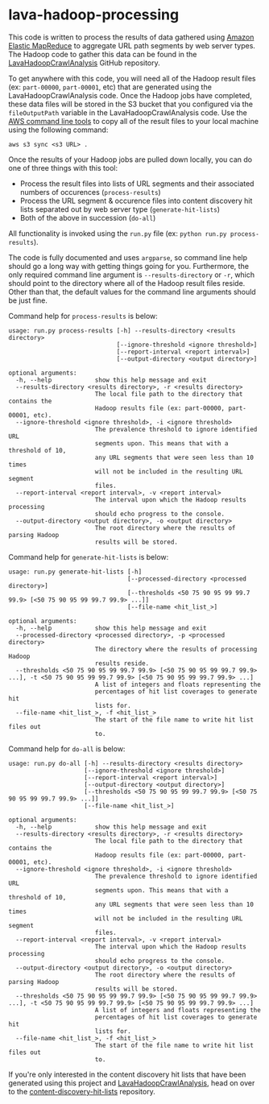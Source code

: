 lava-hadoop-processing
=======================

This code is written to process the results of data gathered using [Amazon Elastic MapReduce](https://aws.amazon.com/emr/) to aggregate URL path segments by web server types. The Hadoop code to gather this data can be found in the [LavaHadoopCrawlAnalysis](https://github.com/lavalamp-/LavaHadoopCrawlAnalysis) GitHub repository.

To get anywhere with this code, you will need all of the Hadoop result files (ex: `part-00000`, `part-00001`, etc) that are generated using the LavaHadoopCrawlAnalysis code. Once the Hadoop jobs have completed, these data files will be stored in the S3 bucket that you configured via the `fileOutputPath` variable in the LavaHadoopCrawlAnalysis code. Use the [AWS command line tools](https://aws.amazon.com/cli/) to copy all of the result files to your local machine using the following command:

```
aws s3 sync <s3 URL> .
```

Once the results of your Hadoop jobs are pulled down locally, you can do one of three things with this tool:

* Process the result files into lists of URL segments and their associated numbers of occurences (`process-results`)
* Process the URL segment & occurence files into content discovery hit lists separated out by web server type (`generate-hit-lists`)
* Both of the above in succession (`do-all`)

All functionality is invoked using the `run.py` file (ex: `python run.py process-results`).

The code is fully documented and uses `argparse`, so command line help should go a long way with getting things going for you. Furthermore, the only required command line argument is `--results-directory` or `-r`, which should point to the directory where all of the Hadoop result files reside. Other than that, the default values for the command line arguments should be just fine.

Command help for `process-results` is below:

```
usage: run.py process-results [-h] --results-directory <results directory>
                              [--ignore-threshold <ignore threshold>]
                              [--report-interval <report interval>]
                              [--output-directory <output directory>]

optional arguments:
  -h, --help            show this help message and exit
  --results-directory <results directory>, -r <results directory>
                        The local file path to the directory that contains the
                        Hadoop results file (ex: part-00000, part-00001, etc).
  --ignore-threshold <ignore threshold>, -i <ignore threshold>
                        The prevalence threshold to ignore identified URL
                        segments upon. This means that with a threshold of 10,
                        any URL segments that were seen less than 10 times
                        will not be included in the resulting URL segment
                        files.
  --report-interval <report interval>, -v <report interval>
                        The interval upon which the Hadoop results processing
                        should echo progress to the console.
  --output-directory <output directory>, -o <output directory>
                        The root directory where the results of parsing Hadoop
                        results will be stored.
```

Command help for `generate-hit-lists` is below:

```
usage: run.py generate-hit-lists [-h]
                                 [--processed-directory <processed directory>]
                                 [--thresholds <50 75 90 95 99 99.7 99.9> [<50 75 90 95 99 99.7 99.9> ...]]
                                 [--file-name <hit_list_>]

optional arguments:
  -h, --help            show this help message and exit
  --processed-directory <processed directory>, -p <processed directory>
                        The directory where the results of processing Hadoop
                        results reside.
  --thresholds <50 75 90 95 99 99.7 99.9> [<50 75 90 95 99 99.7 99.9> ...], -t <50 75 90 95 99 99.7 99.9> [<50 75 90 95 99 99.7 99.9> ...]
                        A list of integers and floats representing the
                        percentages of hit list coverages to generate hit
                        lists for.
  --file-name <hit_list_>, -f <hit_list_>
                        The start of the file name to write hit list files out
                        to.
```

Command help for `do-all` is below:

```
usage: run.py do-all [-h] --results-directory <results directory>
                     [--ignore-threshold <ignore threshold>]
                     [--report-interval <report interval>]
                     [--output-directory <output directory>]
                     [--thresholds <50 75 90 95 99 99.7 99.9> [<50 75 90 95 99 99.7 99.9> ...]]
                     [--file-name <hit_list_>]

optional arguments:
  -h, --help            show this help message and exit
  --results-directory <results directory>, -r <results directory>
                        The local file path to the directory that contains the
                        Hadoop results file (ex: part-00000, part-00001, etc).
  --ignore-threshold <ignore threshold>, -i <ignore threshold>
                        The prevalence threshold to ignore identified URL
                        segments upon. This means that with a threshold of 10,
                        any URL segments that were seen less than 10 times
                        will not be included in the resulting URL segment
                        files.
  --report-interval <report interval>, -v <report interval>
                        The interval upon which the Hadoop results processing
                        should echo progress to the console.
  --output-directory <output directory>, -o <output directory>
                        The root directory where the results of parsing Hadoop
                        results will be stored.
  --thresholds <50 75 90 95 99 99.7 99.9> [<50 75 90 95 99 99.7 99.9> ...], -t <50 75 90 95 99 99.7 99.9> [<50 75 90 95 99 99.7 99.9> ...]
                        A list of integers and floats representing the
                        percentages of hit list coverages to generate hit
                        lists for.
  --file-name <hit_list_>, -f <hit_list_>
                        The start of the file name to write hit list files out
                        to.
```

If you're only interested in the content discovery hit lists that have been generated using this project and [LavaHadoopCrawlAnalysis](https://github.com/lavalamp-/LavaHadoopCrawlAnalysis), head on over to the [content-discovery-hit-lists](https://github.com/lavalamp-/content-discovery-hit-lists) repository.